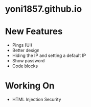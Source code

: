 # yoni1857.github.io
# New Features
- Pings (UI)
- Better design
- Hiding the IP and setting a default IP
- Show password
- Code blocks

# Working On
- HTML Injection Security
